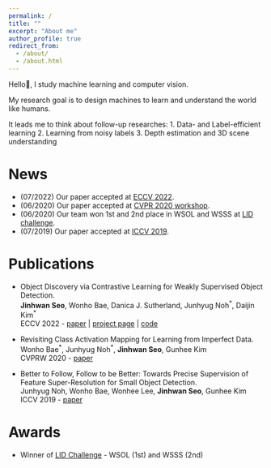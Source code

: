 ```yaml
---
permalink: /
title: ""
excerpt: "About me"
author_profile: true
redirect_from: 
  - /about/
  - /about.html
---
```


<!--Hello:wave:, I am a research intern at KIST, working on machine learning and computer vision.  -->
Hello:wave:, I study machine learning and computer vision.  

My research goal is to design machines to learn and understand the world like humans.  
<!--Research interest covers label-efficient approach, learning from noisy labels and 3D scene understanding.-->
It leads me to think about follow-up researches: 1. Data- and Label-efficient learning 2. Learning from noisy labels 3. Depth estimation and 3D scene understanding

<!--My research topics focus on visual recognition techniques with data- and label-efficient approach.
I am also interested in learning from noisy data and 3D object recognition for robotics.
It leads me to think about follow-up research directions: 1. Learning from noisy labels 2. Perceptual intelligence for robotics.-->

News
======
* (07/2022) Our paper accepted at [ECCV 2022](/publication/2022-Seo_2022_ECCV).
* (06/2020) Our paper accepted at [CVPR 2020 workshop](/publication/2020-Bae_2020_CVPRW).
* (06/2020) Our team won 1st and 2nd place in WSOL and WSSS at [LID challenge](https://lidchallenge.github.io/).  
* (07/2019) Our paper accepted at [ICCV 2019](/publication/2019-Noh_2019_ICCV).

Publications
======

* Object Discovery via Contrastive Learning for Weakly Supervised Object Detection.  
**Jinhwan Seo**, Wonho Bae, Danica J. Sutherland, Junhyug Noh<sup>\*</sup>, Daijin Kim<sup>\*</sup>  
ECCV 2022 - [paper](https://arxiv.org/pdf/2208.07576.pdf) | [project page](https://jinhseo.github.io/research/wsod.html) | [code](https://github.com/jinhseo/OD-WSCL)  
<!--How can we find as many instances as possible in weakly supervised learning where we don't know how many instances in an image?  
We introduced a novel approach to find ignored pseudo groundtruths via _object discovery_ module guided by contrastive learning for weakly supervised object detection.  -->
<!--
<td style="vertical-align: middle;"></td>
<table>
<tbody>
<tr> <td width=20%><img style="float: middle; margin-right: 10px" src="/images/od-wscl.png" width="200px" height="120px"> </td>
<td style="height=120px; vertical-align: top;">
  <h4>Object Discovery via Contrastive Learning for Weakly Supervised Object Detection.</h4>
  <b>Jinhwan Seo</b>, Wonho Bae, Danica J. Sutherland, Junhyug Noh*, Daijin Kim*<br>
  ECCV 2022 - <a href="https://arxiv.org/pdf/2109.11048.pdf"> paper</a> | <a href="https://jinhseo.github.io/research/wsod.html"> project page</a> | <a href="https://github.com/jinhseo/OD-WSCL"> code</a>
  <p>Can we find as many instances as possible in weakly supervised learning where we don't know how many instances in an image?  
We introduced a novel approach to find undiscovered pseudo groundtruths via <i>object discovery</i> module guided by contrastive learning for weakly supervised object detection.<p></td>
</tr>
</tbody>
</table>-->
<!--
<td style="vertical-align: middle;"></td>
<table>
<tbody>
<tr> <td width=20%><img style="float: middle; margin-right: 10px" src="/images/rcam.png" width="200px" height="120px"> </td>
<td style="height=120px; vertical-align: top;">
  <h4>Revisiting Class Activation Mapping for Learning from Imperfect Data.</h4>
  Wonho Bae*, Junhyug Noh*, <b>Jinhwan Seo</b>, Gunhee Kim  <br>
  CVPRW 2020 - <a href="https://lidchallenge.github.io/papers/Track-3-1-lid_paper_snuvl.pdf"> paper</a>
  <p>Why does the output of weakly supervised object localization only highlight the discriminative part of the object?  
We investigated the phenomenon of part domination in weakly supervised learning and introduced effective way to address it.<p></td>
</tr>
</tbody>
</table>-->

* Revisiting Class Activation Mapping for Learning from Imperfect Data.  
Wonho Bae<sup>\*</sup>, Junhyug Noh<sup>\*</sup>, **Jinhwan Seo**, Gunhee Kim  
CVPRW 2020 - [paper](https://lidchallenge.github.io/papers/Track-3-1-lid_paper_snuvl.pdf)  
<!--Why does the output of weakly supervised object localization only highlight the discriminative part of the object?  
We investigated the phenomenon of part domination in weakly supervised learning and introduced effective way to address it.  -->
<!--
<td style="vertical-align: middle;"></td>
<table>
<tbody>
<tr> <td width=20%><img style="float: middle; margin-right: 10px" src="/images/small.png" width="200px" height="120px"> </td>
<td style="height=120px; vertical-align: top;">
  <h4>Better to Follow, Follow to be Better: Towards Precise Supervision of Feature Super-Resolution for Small Object Detection.</h4>
  Junhyug Noh, Wonho Bae, Wonhee Lee, <b>Jinhwan Seo</b>, Gunhee Kim  <br>
  ICCV 2019 - <a href="https://openaccess.thecvf.com/content_ICCV_2019/papers/Noh_Better_to_Follow_Follow_to_Be_Better_Towards_Precise_Supervision_ICCV_2019_paper.pdf">paper</a>
  <p>It is difficult to recognize small objects due to the lack of feature information or distortion by pooling layer. 
We proposed feature super-resolution approach by providing a better supervision for SR model.<p></td>
</tr>
</tbody>
</table>-->
* Better to Follow, Follow to be Better: Towards Precise Supervision of Feature Super-Resolution for Small Object Detection.  
Junhyug Noh, Wonho Bae, Wonhee Lee, **Jinhwan Seo**, Gunhee Kim  
ICCV 2019 - [paper](https://openaccess.thecvf.com/content_ICCV_2019/papers/Noh_Better_to_Follow_Follow_to_Be_Better_Towards_Precise_Supervision_ICCV_2019_paper.pdf)  
<!--It is difficult to recognize small objects due to the lack of feature information or distortion by pooling layer. 
We proposed feature super-resolution approach by providing a better supervision for SR model.  -->

Awards
======
* Winner of [LID Challenge](https://lidchallenge.github.io/) - WSOL (1st) and WSSS (2nd)
